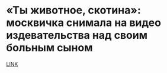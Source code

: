 # «Ты животное, скотина»: москвичка снимала на видео издевательства над своим больным сыном 



[LINK](https://varlamov.ru/3258746.html)